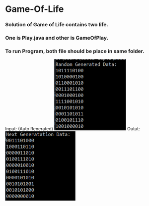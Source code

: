 # Game-Of-Life

### Solution of Game of Life contains two life.
### One is Play.java and other is GameOfPlay.

### To run Program, both file should be place in same folder.

Input: (Auto Renerated)
<img src="https://github.com/hmgtech/Game-Of-Life/blob/master/1.PNG"/>
Outut: 
<img src="https://github.com/hmgtech/Game-Of-Life/blob/master/2.PNG"/>
